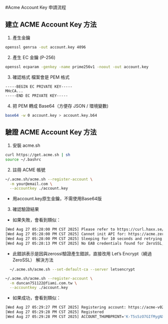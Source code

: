 #Acme Account Key 申請流程

## 建立 ACME Account Key 方法
1. 產生金鑰
```sh
openssl genrsa -out account.key 4096
```
2. 產生 EC 金鑰 (P-256)
```sh
openssl ecparam -genkey -name prime256v1 -noout -out account.key
```
3. 確認格式
檔案會是 PEM 格式
```sh
-----BEGIN EC PRIVATE KEY-----
MHcCA...
-----END EC PRIVATE KEY-----
```
4. 把 PEM 轉成 Base64（方便存 JSON / 環境變數)
```sh
base64 -w 0 account.key > account.key.b64
```

## 驗證 ACME Account Key 方法
1. 安裝 acme.sh
```sh
curl https://get.acme.sh | sh
source ~/.bashrc
```
2. 註冊 ACME 帳號
```sh
~/.acme.sh/acme.sh --register-account \
  -m your@email.com \
  --accountkey ./account.key
```
- 用account.key原生金鑰，不需使用Base64版
3. 確認驗證結果  
- 如果失敗，會看到類似：
```sh
[Wed Aug 27 05:28:00 PM CST 2025] Please refer to https://curl.haxx.se/libcurl/c/libcurl-errors.html for error code: 60
[Wed Aug 27 05:28:00 PM CST 2025] Cannot init API for: https://acme.zerossl.com/v2/DV90.
[Wed Aug 27 05:28:00 PM CST 2025] Sleeping for 10 seconds and retrying.
[Wed Aug 27 05:28:13 PM CST 2025] No EAB credentials found for ZeroSSL, let's obtain them
```
  - 此錯誤表示是因與zerossl驗證產生錯誤，直接改用 Let’s Encrypt（繞過 ZeroSSL）
解決方法
```sh
  ~/.acme.sh/acme.sh --set-default-ca --server letsencrypt

~/.acme.sh/acme.sh --register-account \
  -m duncan751122@fiami.com.tw \
  --accountkey ./account.key
```

- 如果成功，會看到類似：
```sh
[Wed Aug 27 05:29:27 PM CST 2025] Registering account: https://acme-v02.api.letsencrypt.org/directory
[Wed Aug 27 05:29:28 PM CST 2025] Registered
[Wed Aug 27 05:29:28 PM CST 2025] ACCOUNT_THUMBPRINT='K-T5s5zO7GIfMygNXTYKOLUOVHJExOi2m97gM-ApkYo'
```
